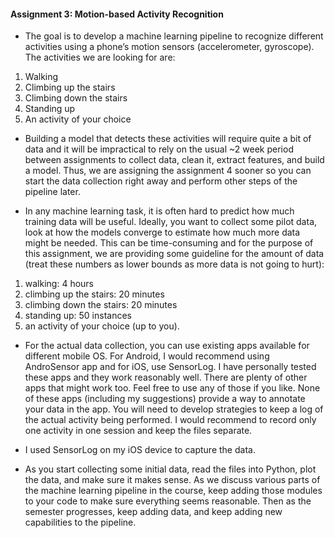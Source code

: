 #### Assignment 3: Motion-based Activity Recognition

- The goal is to develop a machine learning pipeline to recognize different activities using a phone’s motion sensors (accelerometer, gyroscope). The activities we are looking for are:

1. Walking
2. Climbing up the stairs
3. Climbing down the stairs
4. Standing up
5. An activity of your choice

- Building a model that detects these activities will require quite a bit of data and it will be impractical to rely on the usual ~2 week period between assignments to collect data, clean it, extract features, and build a model. Thus, we are assigning the assignment 4 sooner so you can start the data collection right away and perform other steps of the pipeline later.

- In any machine learning task, it is often hard to predict how much training data will be useful. Ideally, you want to collect some pilot data, look at how the models converge to estimate how much more data might be needed. This can be time-consuming and for the purpose of this assignment, we are providing some guideline for the amount of data (treat these numbers as lower bounds as more data is not going to hurt):

1. walking: 4 hours
2. climbing up the stairs: 20 minutes
3. climbing down the stairs: 20 minutes
4. standing up: 50 instances
5. an activity of your choice (up to you).

- For the actual data collection, you can use existing apps available for different mobile OS. For Android, I would recommend using AndroSensor app and for iOS, use SensorLog. I have personally tested these apps and they work reasonably well. There are plenty of other apps that might work too. Feel free to use any of those if you like. None of these apps (including my suggestions) provide a way to annotate your data in the app. You will need to develop strategies to keep a log of the actual activity being performed. I would recommend to record only one activity in one session and keep the files separate.

- I used SensorLog on my iOS device to capture the data.

- As you start collecting some initial data, read the files into Python, plot the data, and make sure it makes sense. As we discuss various parts of the machine learning pipeline in the course, keep adding those modules to your code to make sure everything seems reasonable. Then as the semester progresses, keep adding data, and keep adding new capabilities to the pipeline.